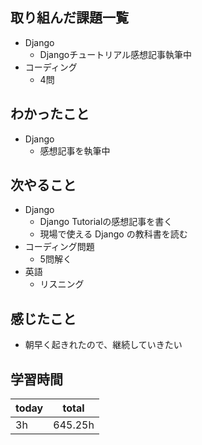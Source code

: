 
## 取り組んだ課題一覧
- Django
	- Djangoチュートリアル感想記事執筆中
- コーディング
	- 4問
## わかったこと
- Django
	- 感想記事を執筆中
## 次やること
- Django
	- Django Tutorialの感想記事を書く
	- 現場で使える Django の教科書を読む
- コーディング問題
	- 5問解く
- 英語
	- リスニング
## 感じたこと
- 朝早く起きれたので、継続していきたい 
## 学習時間

| today | total   |
| ----- | ------- |
| 3h    | 645.25h |

